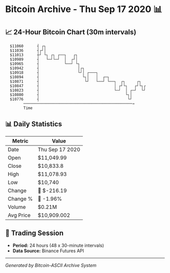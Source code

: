 # Bitcoin Archive - Thu Sep 17 2020 📊

## 📈 24-Hour Bitcoin Chart (30m intervals)

```
  $11060      ┤ ┌┐                                             
  $11036      ┤┌┘│                                             
  $11013      ┼┘ └┐ ┌┐ ┌──┐   ┌┐                               
  $10989      ┤   └─┘└─┘  │  ┌┘│                               
  $10965      ┤           └──┘ └┐                              
  $10942      ┤                 │┌┐                            
  $10918      ┤                 └┘│ ┌───┐                      
  $10894      ┤                   └┐│   │  ┌─┐                 
  $10871      ┤                    └┘   └──┘ └──┐  ┌┐     ┌┐   
  $10847      ┤                                 │ ┌┘└┐   ┌┘└┐┌ 
  $10823      ┤                                 └─┘  │ ┌─┘  └┘ 
  $10800      ┤                                      └┐│       
  $10776      ┤                                       └┘       
        ────────────────────────────────────────────────→
        Time
```

## 📊 Daily Statistics

| Metric | Value |
|--------|-------|
| Date | Thu Sep 17 2020 |
| Open | $11,049.99 |
| Close | $10,833.8 |
| High | $11,078.93 |
| Low | $10,740 |
| Change | 🔴 $-216.19 |
| Change % | 🔴 -1.96% |
| Volume | $0.21M |
| Avg Price | $10,909.002 |

## 📅 Trading Session

- **Period:** 24 hours (48 x 30-minute intervals)
- **Data Source:** Binance Futures API

---
*Generated by Bitcoin-ASCII Archive System*
